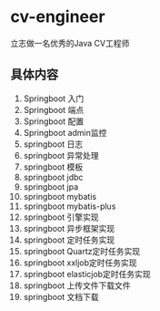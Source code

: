 # cv-engineer
立志做一名优秀的Java CV工程师

## 具体内容
1. Springboot 入门
2. Springboot 端点
3. Springboot 配置
4. Springboot admin监控
5. springboot 日志
6. springboot 异常处理
7. springboot 模板
8. springboot jdbc
9. springboot jpa
10. springboot mybatis
11. springboot mybatis-plus
12. springboot 引擎实现
13. springboot 异步框架实现
14. springboot 定时任务实现
15. springboot Quartz定时任务实现
16. springboot xxljob定时任务实现
17. springboot elasticjob定时任务实现
18. springboot 上传文件下载文件
19. springboot 文档下载